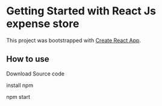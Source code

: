 # Getting Started with React Js expense store

This project was bootstrapped with [Create React App](https://github.com/facebook/create-react-app).

## How to use

Download Source code

install npm

npm start
